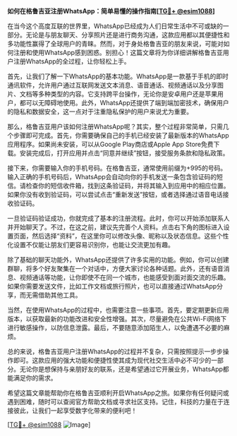 **如何在格鲁吉亚注册WhatsApp：简单易懂的操作指南[[TG💪+ @esim1088](https://t.me/s/esim1088)]**

在当今这个高度互联的世界里，WhatsApp已经成为人们日常生活中不可或缺的一部分。无论是与朋友聊天、分享照片还是进行商务沟通，这款应用都以其便捷性和多功能性赢得了全球用户的青睐。然而，对于身处格鲁吉亚的朋友来说，可能对如何注册和使用WhatsApp感到困惑。别担心！这篇文章将为你详细讲解格鲁吉亚用户注册WhatsApp的全过程，让你轻松上手。

首先，让我们了解一下WhatsApp的基本功能。WhatsApp是一款基于手机的即时通讯软件，允许用户通过互联网发送文本消息、语音通话、视频通话以及分享图片、文档等多种类型的内容。它支持跨平台操作，无论你是安卓用户还是苹果用户，都可以无障碍地使用。此外，WhatsApp还提供了端到端加密技术，确保用户的隐私和数据安全，这一点对于注重隐私保护的用户来说尤为重要。

那么，格鲁吉亚用户该如何注册WhatsApp呢？其实，整个过程非常简单，只需几个步骤即可完成。首先，你需要确保自己的手机已经安装了最新版本的WhatsApp应用程序。如果尚未安装，可以从Google Play商店或Apple App Store免费下载。安装完成后，打开应用并点击“同意并继续”按钮，接受服务条款和隐私政策。

接下来，你需要输入你的手机号码。在格鲁吉亚，通常使用前缀为+995的号码。输入正确的手机号码后，WhatsApp会自动向你的手机发送一条包含验证码的短信。请检查你的短信收件箱，找到这条验证码，并将其输入到应用中的相应位置。如果你没有收到验证码，可以尝试点击“重新发送”按钮，或者选择通过语音电话接收验证码。

一旦验证码验证成功，你就完成了基本的注册流程。此时，你可以开始添加联系人并开始聊天了。不过，在这之前，建议先完善个人资料。点击右下角的图标进入设置页面，然后选择“资料”，在这里你可以修改头像、昵称以及状态信息。这些个性化设置不仅能让朋友们更容易识别你，也能让交流更加有趣。

除了基础的聊天功能外，WhatsApp还提供了许多实用的功能。例如，你可以创建群聊，将多个好友聚集在一个对话中，方便大家讨论各种话题。此外，还有语音消息、视频通话等功能，让你即使不在同一个城市，也能感受到面对面交流的乐趣。如果你需要发送文件，比如工作文档或旅行照片，也可以直接通过WhatsApp分享，而无需借助其他工具。

当然，在使用WhatsApp的过程中，也需要注意一些事项。首先，要定期更新应用版本，以获取最新的功能改进和安全性增强。其次，尽量避免在公共Wi-Fi网络下进行敏感操作，以防信息泄露。最后，不要随意添加陌生人，以免遭遇不必要的麻烦。

总的来说，格鲁吉亚用户注册WhatsApp的过程并不复杂，只需按照提示一步步操作即可。这款应用的强大功能和便捷性使其成为现代社交生活中必不可少的一部分。无论你是想保持与亲朋好友的联系，还是希望通过它开展业务，WhatsApp都能满足你的需求。

希望这篇文章能帮助你在格鲁吉亚顺利开启WhatsApp之旅。如果你有任何疑问或遇到困难，随时可以查阅官方帮助文档或寻求社区支持。记住，科技的力量在于连接彼此，让我们一起享受数字化带来的便利吧！

[[TG💪+ @esim1088](https://t.me/s/esim1088) ![Image](https://i.postimg.cc/4NQfJmqS/Snipaste-2025-05-13-00-14-12.png)]